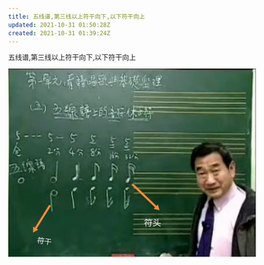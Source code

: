 ```yaml
---
title: 五线谱,第三线以上符干向下,以下符干向上
updated: 2021-10-31 01:50:28Z
created: 2021-10-31 01:39:24Z
---
```


五线谱,第三线以上符干向下,以下符干向上


![Screenshot_20211031_094959.jpg](../_resources/Screenshot_20211031_094959.jpg)

